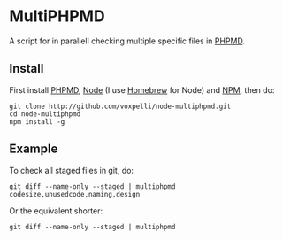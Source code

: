 MultiPHPMD
=============

A script for in parallell checking multiple specific files in [PHPMD](http://phpmd.org/).

Install
--------

First install [PHPMD](http://phpmd.org/download/index.html), [Node](http://nodejs.org/) (I use [Homebrew](http://mxcl.github.com/homebrew/) for Node) and [NPM](http://npmjs.org/), then do:

    git clone http://github.com/voxpelli/node-multiphpmd.git
    cd node-multiphpmd
    npm install -g

Example
--------

To check all staged files in git, do:

    git diff --name-only --staged | multiphpmd codesize,unusedcode,naming,design

Or the equivalent shorter:

    git diff --name-only --staged | multiphpmd
